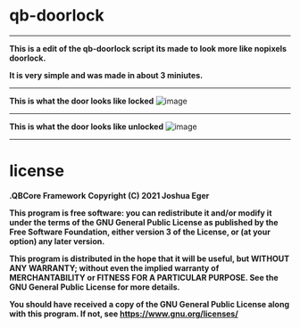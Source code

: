 # qb-doorlock
--------------------------------------------------------------------------
**This is a edit of the qb-doorlock script its made to look more like nopixels doorlock.**  

**It is very simple and was made in about 3 miniutes.**

--------------------------------------------------------------------------

**This is what the door looks like locked**
![image](https://user-images.githubusercontent.com/81651125/165208585-fa6c055e-c2a0-4d99-a469-e371c9919651.png)

--------------------------------------------------------------------------

**This is what the door looks like unlocked**
![image](https://user-images.githubusercontent.com/81651125/165208711-5e57bf5a-db33-4bc9-b511-6220955f4021.png)

--------------------------------------------------------------------------
# license 
**.QBCore Framework**
**Copyright (C) 2021 Joshua Eger**

**This program is free software: you can redistribute it and/or modify
it under the terms of the GNU General Public License as published by
the Free Software Foundation, either version 3 of the License, or
(at your option) any later version.**

**This program is distributed in the hope that it will be useful,
but WITHOUT ANY WARRANTY; without even the implied warranty of
MERCHANTABILITY or FITNESS FOR A PARTICULAR PURPOSE.  See the
GNU General Public License for more details.**

**You should have received a copy of the GNU General Public License
along with this program.  If not, see <https://www.gnu.org/licenses/>**
